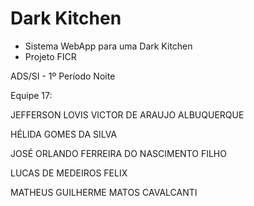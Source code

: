 # Dark Kitchen 

* Sistema WebApp para uma Dark Kitchen 
* Projeto FICR
  
ADS/SI - 1º Período Noite

Equipe 17:

JEFFERSON LOVIS VICTOR DE ARAUJO ALBUQUERQUE 

HÉLIDA GOMES DA SILVA

JOSÉ ORLANDO FERREIRA DO NASCIMENTO FILHO

LUCAS DE MEDEIROS FELIX

MATHEUS GUILHERME MATOS CAVALCANTI
           
  

